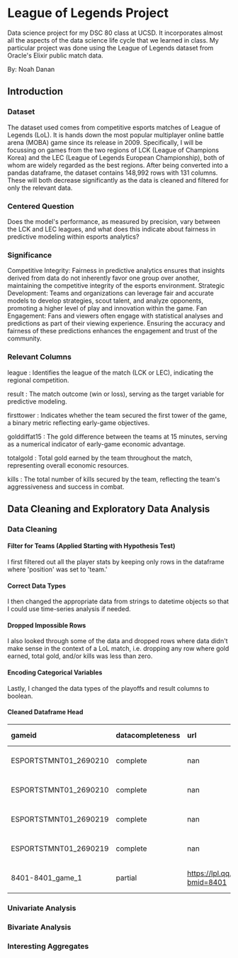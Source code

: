 # League of Legends Project
Data science project for my DSC 80 class at UCSD. It incorporates almost all the aspects of the data science life cycle that we learned in class. My particular project was done using the League of Legends dataset from Oracle's Elixir public match data.

By: Noah Danan

## Introduction
### Dataset
The dataset used comes from competitive esports matches of League of Legends (LoL). It is hands down the most popular multiplayer online battle arena (MOBA) game since its release in 2009. Specifically, I will be focussing on games from the two regions of LCK (League of Champions Korea) and the LEC (League of Legends European Championship), both of whom are widely regarded as the best regions. After being converted into a pandas dataframe, the dataset contains 148,992 rows with 131 columns. These will both decrease significantly as the data is cleaned and filtered for only the relevant data. 
### Centered Question
Does the model's performance, as measured by precision, vary between the LCK and LEC leagues, and what does this indicate about fairness in predictive modeling within esports analytics?
### Significance
Competitive Integrity: Fairness in predictive analytics ensures that insights derived from data do not inherently favor one group over another, maintaining the competitive integrity of the esports environment.
Strategic Development: Teams and organizations can leverage fair and accurate models to develop strategies, scout talent, and analyze opponents, promoting a higher level of play and innovation within the game.
Fan Engagement: Fans and viewers often engage with statistical analyses and predictions as part of their viewing experience. Ensuring the accuracy and fairness of these predictions enhances the engagement and trust of the community.
### Relevant Columns
league
: Identifies the league of the match (LCK or LEC), indicating the regional competition.

result
: The match outcome (win or loss), serving as the target variable for predictive modeling.

firsttower
: Indicates whether the team secured the first tower of the game, a binary metric reflecting early-game objectives.

golddiffat15
: The gold difference between the teams at 15 minutes, serving as a numerical indicator of early-game economic advantage.

totalgold
: Total gold earned by the team throughout the match, representing overall economic resources.

kills
: The total number of kills secured by the team, reflecting the team's aggressiveness and success in combat.

## Data Cleaning and Exploratory Data Analysis
### Data Cleaning
#### Filter for Teams (Applied Starting with Hypothesis Test)
I first filtered out all the player stats by keeping only rows in the dataframe where 'position' was set to 'team.'
#### Correct Data Types
I then changed the appropriate data from strings to datetime objects so that I could use time-series analysis if needed.
#### Dropped Impossible Rows
I also looked through some of the data and dropped rows where data didn't make sense in the context of a LoL match, i.e. dropping any row where gold earned, total gold, and/or kills was less than zero.
#### Encoding Categorical Variables
Lastly, I changed the data types of the playoffs and result columns to boolean.
#### Cleaned Dataframe Head
| gameid                | datacompleteness   | url                                         | league   |   year | split   |   playoffs | date                |   game | side   | position   | teamname                      |   gamelength |   result |   kills |   deaths |   assists |   teamkills |   teamdeaths |   firstblood |   team kpm |   ckpm |   firsttower |   clouds |   oceans |     dpm |   damageshare |   wcpm |   totalgold |   earnedgold |   earned gpm |   earnedgoldshare |   goldspent |        gspd |    gpr |   total cs |     cspm |   goldat15 |   xpat15 |   csat15 |   opp_goldat15 |   opp_xpat15 |   opp_csat15 |   golddiffat15 |   xpdiffat15 |   csdiffat15 |   killsat15 |   assistsat15 |   deathsat15 |   opp_killsat15 |   opp_assistsat15 |   opp_deathsat15 |
|:----------------------|:-------------------|:--------------------------------------------|:---------|-------:|:--------|-----------:|:--------------------|-------:|:-------|:-----------|:------------------------------|-------------:|---------:|--------:|---------:|----------:|------------:|-------------:|-------------:|-----------:|-------:|-------------:|---------:|---------:|--------:|--------------:|-------:|------------:|-------------:|-------------:|------------------:|------------:|------------:|-------:|-----------:|---------:|-----------:|---------:|---------:|---------------:|-------------:|-------------:|---------------:|-------------:|-------------:|------------:|--------------:|-------------:|----------------:|------------------:|-----------------:|
| ESPORTSTMNT01_2690210 | complete           | nan                                         | LCKC     |   2022 | Spring  |          0 | 2022-01-10 07:44:08 |      1 | Blue   | team       | Fredit BRION Challengers      |         1713 |        0 |       9 |       19 |        19 |           9 |           19 |            1 |     0.3152 | 0.9807 |            1 |        0 |        0 | 1981.09 |           nan | 1.7863 |       47070 |        28222 |      988.511 |               nan |       44570 | -0.0283123  |   0.94 |        nan |  29.4221 |      24806 |    28001 |      487 |          24699 |        29618 |          510 |            107 |        -1617 |          -23 |           5 |            10 |            6 |               6 |                18 |                5 |
| ESPORTSTMNT01_2690210 | complete           | nan                                         | LCKC     |   2022 | Spring  |          0 | 2022-01-10 07:44:08 |      1 | Red    | team       | Nongshim RedForce Challengers |         1713 |        1 |      19 |        9 |        62 |          19 |            9 |            0 |     0.6655 | 0.9807 |            0 |        0 |        0 | 2799.02 |           nan | 1.7863 |       52617 |        33769 |     1182.8   |               nan |       45850 |  0.0283123  |  -0.94 |        nan |  34.1856 |      24699 |    29618 |      510 |          24806 |        28001 |          487 |           -107 |         1617 |           23 |           6 |            18 |            5 |               5 |                10 |                6 |
| ESPORTSTMNT01_2690219 | complete           | nan                                         | LCKC     |   2022 | Spring  |          0 | 2022-01-10 08:38:24 |      1 | Blue   | team       | T1 Challengers                |         2114 |        0 |       3 |       16 |         7 |           3 |           16 |            0 |     0.0851 | 0.5393 |            0 |        0 |        0 | 1690.98 |           nan | 1.561  |       57629 |        34688 |      984.522 |               nan |       53945 | -0.207137   |  -3.23 |        nan |  34.3141 |      23522 |    28848 |      533 |          25285 |        29754 |          555 |          -1763 |         -906 |          -22 |           1 |             1 |            3 |               3 |                 3 |                1 |
| ESPORTSTMNT01_2690219 | complete           | nan                                         | LCKC     |   2022 | Spring  |          0 | 2022-01-10 08:38:24 |      1 | Red    | team       | Liiv SANDBOX Challengers      |         2114 |        1 |      16 |        3 |        39 |          16 |            3 |            1 |     0.4541 | 0.5393 |            1 |        1 |        0 | 2124.55 |           nan | 1.9868 |       71004 |        48063 |     1364.13  |               nan |       66410 |  0.207137   |   3.23 |        nan |  35.6764 |      25285 |    29754 |      555 |          23522 |        28848 |          533 |           1763 |          906 |           22 |           3 |             3 |            1 |               1 |                 1 |                3 |
| 8401-8401_game_1      | partial            | https://lpl.qq.com/es/stats.shtml?bmid=8401 | LPL      |   2022 | Spring  |          0 | 2022-01-10 09:24:26 |      1 | Blue   | team       | Oh My God                     |         1365 |        1 |      13 |        6 |        35 |          13 |            6 |            0 |     0.5714 | 0.8352 |          nan |      nan |      nan | 1762.02 |           nan | 1.4505 |       45468 |        30167 |     1326.02  |               nan |       36908 | -0.00586225 | nan    |        nan | nan      |        nan |      nan |      nan |            nan |          nan |          nan |            nan |          nan |          nan |         nan |           nan |          nan |             nan |               nan |              nan |

### Univariate Analysis

### Bivariate Analysis
### Interesting Aggregates
